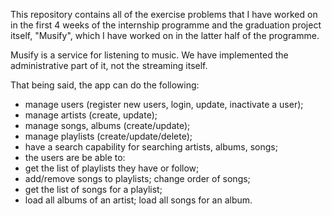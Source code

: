 This repository contains all of the exercise problems that I have worked on in the first 4 weeks of the internship programme and the graduation project itself, "Musify", which I have worked on in the latter half of the programme.

Musify is a service for listening to music. We have implemented the administrative part of it, not the streaming itself.

That being said, the app can do the following:
 - manage users (register new users, login, update, inactivate a user);
 - manage artists (create, update);
 - manage songs, albums (create/update);
 - manage playlists (create/update/delete);
 - have a search capability for searching artists, albums, songs;
 - the users are be able to:
 - get the list of playlists they have or follow;
 - add/remove songs to playlists; change order of songs;
 - get the list of songs for a playlist;
 - load all albums of an artist; load all songs for an album.
